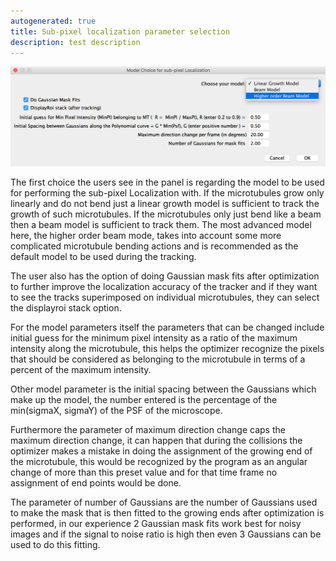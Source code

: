 ```yaml
---
autogenerated: true
title: Sub-pixel localization parameter selection
description: test description
---
```


<img src="/media/ModelChoice.png" width="800"/>

The first choice the users see in the panel is regarding the model to be used for performing the sub-pixel Localization with. If the microtubules grow only linearly and do not bend just a linear growth model is sufficient to track the growth of such microtubules. If the microtubules only just bend like a beam then a beam model is sufficient to track them. The most advanced model here, the higher order beam mode, takes into account some more complicated microtubule bending actions and is recommended as the default model to be used during the tracking.

The user also has the option of doing Gaussian mask fits after optimization to further improve the localization accuracy of the tracker and if they want to see the tracks superimposed on individual microtubules, they can select the displayroi stack option.

For the model parameters itself the parameters that can be changed include initial guess for the minimum pixel intensity as a ratio of the maximum intensity along the microtubule, this helps the optimizer recognize the pixels that should be considered as belonging to the microtubule in terms of a percent of the maximum intensity.

Other model parameter is the initial spacing between the Gaussians which make up the model, the number entered is the percentage of the min(sigmaX, sigmaY) of the PSF of the microscope.

Furthermore the parameter of maximum direction change caps the maximum direction change, it can happen that during the collisions the optimizer makes a mistake in doing the assignment of the growing end of the microtubule, this would be recognized by the program as an angular change of more than this preset value and for that time frame no assignment of end points would be done.

The parameter of number of Gaussians are the number of Gaussians used to make the mask that is then fitted to the growing ends after optimization is performed, in our experience 2 Gaussian mask fits work best for noisy images and if the signal to noise ratio is high then even 3 Gaussians can be used to do this fitting.
